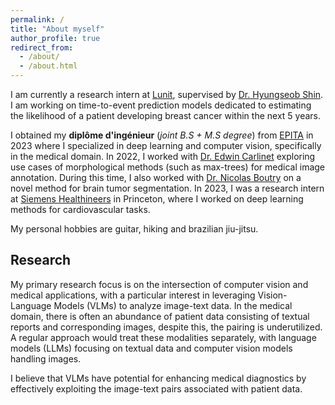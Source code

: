 ```yaml
---
permalink: /
title: "About myself"
author_profile: true
redirect_from:
  - /about/
  - /about.html
---
```


I am currently a research intern at [Lunit](https://lunit.io), supervised by [Dr. Hyungseob Shin](https://scholar.google.com/citations?hl=en&user=b-B-sxcAAAAJ). I am working on time-to-event prediction models dedicated to estimating the likelihood of a patient developing breast cancer within the next 5 years.

I obtained my **diplôme d'ingénieur** (*joint B.S + M.S degree*) from [EPITA](https://en.wikipedia.org/wiki/%C3%89cole_pour_l%27informatique_et_les_techniques_avanc%C3%A9es) in 2023 where I specialized in deep learning and computer vision, specifically in the medical domain. In 2022, I worked with [Dr. Edwin Carlinet](https://scholar.google.com/citations?user=vey3EPkAAAAJ&hl=en) exploring use cases of morphological methods (such as max-trees) for medical image annotation. During this time, I also worked with [Dr. Nicolas Boutry](https://scholar.google.com/citations?user=hU-3BxkAAAAJ&hl=en) on a novel method for brain tumor segmentation. In 2023, I was a research intern at [Siemens Healthineers](https://www.siemens-healthineers.com/en-us) in Princeton, where I worked on deep learning methods for cardiovascular tasks.

My personal hobbies are guitar, hiking and brazilian jiu-jitsu.

## Research

My primary research focus is on the intersection of computer vision and medical applications, with a particular interest in leveraging Vision-Language Models (VLMs) to analyze image-text data. In the medical domain, there is often an abundance of patient data consisting of textual reports and corresponding images, despite this, the pairing is underutilized. A regular approach would treat these modalities separately, with language models (LLMs) focusing on textual data and computer vision models handling images.

I believe that VLMs have potential for enhancing medical diagnostics by effectively exploiting the image-text pairs associated with patient data.